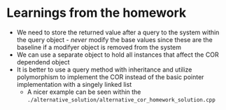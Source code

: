 # Learnings from the homework
+ We need to store the returned value after a query to the system within the query object - *never* modify the base values since these are the baseline if a modifyer object is removed from the system
+ We can use a separate object to hold all instances that affect the COR dependend object
+ It is better to use a query method with inheritance and utilize polymorphism to implement the COR instead of the basic pointer implementation with a singely linked list
	- A nicer example can be seen within the `./alternative_solution/alternative_cor_homework_solution.cpp`